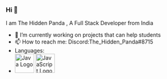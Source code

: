 ### Hi 👋
I am The Hidden Panda , A Full Stack Developer from India

- 🔭 I’m currently working on projects that can help students 
- 📫 How to reach me: Discord:The_Hidden_Panda#8715
- Languages:
- <img src="https://cdn.worldvectorlogo.com/logos/java-4.svg" alt="Java Logo" width="50" height="50"/> <img src="https://cdn.worldvectorlogo.com/logos/javascript-1.svg" alt="JavaScript Logo" width="50" height="50"/> 
